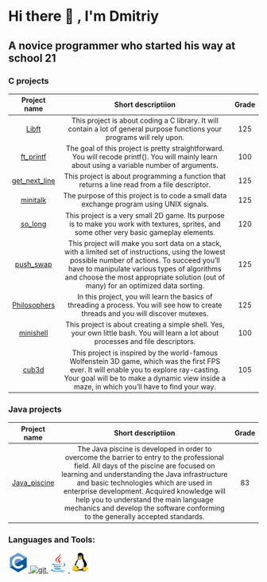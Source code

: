 # Hi there 👋 , I'm Dmitriy

## A novice programmer who started his way at school 21

### С projects


Project name | Short descriptiion | Grade
:------------:|:--------------:|:-----:
[Libft](https://github.com/KhlyninD/Libft)|This project is about coding a C library. It will contain a lot of general purpose functions your programs will rely upon.|125
[ft_printf](https://github.com/KhlyninD/ft_printf)|The goal of this project is pretty straightforward. You will recode printf(). You will mainly learn about using a variable number of arguments.|100
[get_next_line](https://github.com/KhlyninD/get_next_line)|This project is about programming a function that returns a line read from a file descriptor.|125
[minitalk](https://github.com/KhlyninD/minitalk)|The purpose of this project is to code a small data exchange program using UNIX signals.|125
[so_long](https://github.com/KhlyninD/so_long)|This project is a very small 2D game. Its purpose is to make you work with textures, sprites, and some other very basic gameplay elements.|120
[push_swap](https://github.com/KhlyninD/push_swap)|This project will make you sort data on a stack, with a limited set of instructions, using the lowest possible number of actions. To succeed you’ll have to manipulate various types of algorithms and choose the most appropriate solution (out of many) for an optimized data sorting.|125
[Philosophers](https://github.com/KhlyninD/Philosophers)|In this project, you will learn the basics of threading a process. You will see how to create threads and you will discover mutexes.|125
[minishell](https://github.com/KhlyninD/minishell)|This project is about creating a simple shell. Yes, your own little bash. You will learn a lot about processes and file descriptors.|100
[cub3d](https://github.com/KhlyninD/cub3d)|This project is inspired by the world-famous Wolfenstein 3D game, which was the first FPS ever. It will enable you to explore ray-casting. Your goal will be to make a dynamic view inside a maze, in which you’ll have to find your way.|105

### Java projects

Project name | Short descriptiion | Grade
:------------:|:--------------:|:-----:
[Java_piscine](https://github.com/KhlyninD/Piscine-Java)|The Java piscine is developed in order to overcome the barrier to entry to the professional field. All days of the piscine are focused on learning and understanding the Java infrastructure and basic technologies which are used in enterprise development. Acquired knowledge will help you to understand the main language mechanics and develop the software conforming to the generally accepted standards.|83

### Languages and Tools:
<p align="left">
  <a href="https://www.cprogramming.com/" target="_blank" rel="noreferrer"> <img src="https://raw.githubusercontent.com/devicons/devicon/master/icons/c/c-original.svg" alt="c" width="40" height="40"/> 
  </a>
  <a href="https://git-scm.com/" target="_blank" rel="noreferrer"> <img src="https://www.vectorlogo.zone/logos/git-scm/git-scm-icon.svg" alt="git" width="40" height="40"/> 
  </a>
  <a href="https://www.java.com" target="_blank" rel="noreferrer"> <img src="https://raw.githubusercontent.com/devicons/devicon/master/icons/java/java-original.svg" alt="java" width="40" height="40"/>
  </a>
  <a href="https://www.linux.org/" target="_blank" rel="noreferrer"> <img src="https://raw.githubusercontent.com/devicons/devicon/master/icons/linux/linux-original.svg" alt="linux" width="40" height="40"/>
  </a>
</p>
